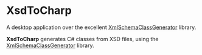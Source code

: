 ﻿

# XsdToCharp

A desktop application over the excellent [XmlSchemaClassGenerator](https://github.com/mganss/XmlSchemaClassGenerator) library.

**XsdToCharp** generates C# classes from XSD files, using the [XmlSchemaClassGenerator](https://github.com/mganss/XmlSchemaClassGenerator) library.